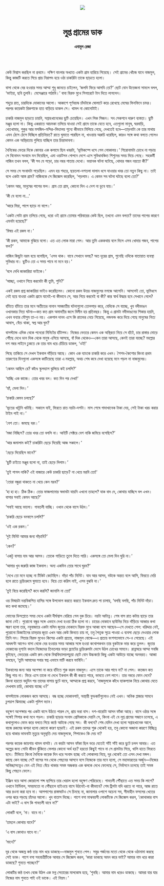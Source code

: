 <div align=center>
<img src=https://images.prothomalo.com/prothomalo-bangla%2F2022-01%2F20e57059-fe48-489c-8966-3bfb50393a18%2FPro_Onno_Alo_14_01_2022_1.jpg?rect=0%2C264%2C1578%2C828&w=1200&ar=40%3A21&auto=format%2Ccompress&ogImage=true&mode=crop&overlay=&overlay_position=bottom&overlay_width_pct=1 />
<br><br>
<h1>লুপ্ত গ্রামের ডাক </h1>
<h4>এনামুল রেজা</h4>
<br><br>
</div>

কেউ বিশ্বাস করছিল না প্রথমে। দক্ষিণ বাংলার অখ্যাত একটা গ্রাম হারিয়ে গিয়েছে। সেই গ্রামের খোঁজে যাবে নাজমুল, কিন্তু কাজটি করতে গিয়ে প্রায় নিরাপদ হয়ে ওঠা চাকরিটা তাকে ছাড়তে হলো।

বাসা থেকে বের হওয়ার সময় আম্মা শুধু জানতে চাইলেন, ‘জলদি ফিরে আসবি তো?’ ছোট বোন উত্তেজনা সামলে বলল, ‘ভাইয়া, ছবি তুলবি। মেসেঞ্জারে পাঠাবি।’ বাবা বিরক্ত মুখে সিগারেটে টান দিতে লাগলেন।

শহুরে রাত, চারদিকে দোকানের আলো। আকাশে পূর্ণবয়স্ক চাঁদটাকে ঘোলাটে করে রেখেছে মেঘের ফিনফিনে চাদর। পরপর কয়েকটা রিকশাকে হাত বাড়িয়ে ডাকল সে। থামল না কোনোটাই।

চাকরি নাজমুল ছাড়তে চায়নি, সপ্তাহখানেকের ছুটি চেয়েছিল। এখন পিক সিজন। সব সেকশনে দারুণ ব্যস্ততা। ছুটি মঞ্জুর হলো না। কিন্তু একরাতে আচমকা তলিয়ে যাওয়া সেই গ্রামে তাকে যেতে হবে, এতগুলো মানুষ, ঘরবাড়ি, খেতখামার, পুকুর আর মসজিদ-মন্দির-বিদ্যালয় শূন্যে কীভাবে মিলিয়ে গেছে, দেখতেই হবে—তাড়নাটা কে তার মাথায় এমন ঠেসে ঠেসে দিচ্ছিল প্রতিনিয়ত? রাতে ঘুমাতে পারছিল না, খাওয়ায় অরুচি ধরেছিল, কারও সঙ্গে কথা বলতে গেলেও কেমন এক অস্থিরতায় গুলিয়ে যাচ্ছিল তার চিন্তাভাবনা।

দৈনিকের ভেতর দিকে কোনার এক কলামে ছিল খবরটা, ‘ভূমিকম্পে ধসে গেল লোকালয়।’ শিরোনামটা চোখে না পড়ায় সে বিনোদন সংবাদে মন দিয়েছিল, এমা ওয়াটসন গোপনে দেশে এসে সুবিধাবঞ্চিত শিশুদের সময় দিয়ে গেছে। সহকর্মী নাজিব তখন বলল, ‘কী সব যে পড়ো, চার নম্বর পাতায় দেখো। ভয়ানক ঘটনা ঘটেছে, খোদার গজব নয়তো কী?’

সে সময় সে সংবাদটা পড়েছিল। এমন হয় শহরে, ছয়তলা-দশতলা দালান ধসে যাওয়ার খবর তো নতুন কিছু না। তাই বলে একটা আস্ত গ্রাম? নাজিবকে সে জিজ্ঞেস করেছিল, ‘পড়লাম। এ কেমন সব ঘটনা ঘটছে বলো তো?’

‘কেমন আর, মানুষের পাপের ফল। গ্রাম তো গ্রাম, কোনো দিন এ দেশ না ডুবে যায়।’

‘কী যে বলো না...’

‘আরে মিয়া, পাপে ছাড়ে না বাপে।’

‘একটা গোটা গ্রাম তলিয়ে গেছে, ধরো ওই গ্রামে তোমার পরিবারের কেউ ছিল, তখনো এমন বলতা? তাদের পাপের কারণে এমনটা হয়েছে?’

‘বিষয় এই রকম না।’

‘কী রকম, আমাকে বুঝিয়ে বলো। এত এত লোক মারা গেল। আর তুমি এককথায় বলে দিলে এসব খোদার গজব, পাপের ফল?’

নাজিব কিছুটা নরম হয়ে বলেছিল, ‘এসব থাক। যাবে সেখানে বলছ? অত দূরের গ্রাম, শুনেছি ওদিকে যাতায়াত ব্যবস্থা সুবিধার না। ছুটিও তো এ সময় পাবে না মনে হয়।’

‘বলে দেখি জাকারিয়া ভাইকে।’

‘আচ্ছা, ওখানে গিয়ে করবেটা কী তুমি, শুনি?’

একই রকম প্রশ্ন জাকারিয়া ভাইও করেছিলেন। কোনো রকম উত্তর নাজমুলের মগজে আসেনি। আসলেই তো, ভূমিধসে নেই হয়ে যাওয়া একটা গ্রামে যাবেই-বা কীভাবে সে, আর গিয়ে করবেই বা কী? কার স্বার্থ উদ্ধার হবে সেখানে গেলে?

হাঁটতে হাঁটতে তার মনে অতীতের নানান সমজাতীয় ঘটনাগুলো তোলপাড় করে, যেদিকে সে যাচ্ছে, খুব নদীভাঙন ওখানকার নিত্য ঘটনা—কত কত গ্রাম অমাবতীর জলে বিলীন হয় প্রতিবছর। কিন্তু এ গ্রামটা নদীভাঙনের শিকার হয়নি, এখন বন্যার মৌসুম তা-ও নয়। একপাল দানব এসে কি রাতভর নেচে গিয়েছে, লন্ডভন্ড করে দিয়ে গেছে মানুষের নিত্য আবাস, বেঁচে থাকা, স্বপ্ন আর ঘুম?

বাসস্ট্যান্ড এদিক থেকে পনেরো মিনিটের হাঁটাপথ। নিজের ভেতরে কেমন এক অস্থিরতা নিয়ে সে হাঁটে, চার রাস্তার মোড়ে পৌঁছে দেখে ডান দিক থেকে মানুষ এগিয়ে আসছে, বাঁ দিক থেকেও—কেন তারা আসছে, কেনই তারা যাচ্ছে? মহল্লার দশ নম্বর লাইনে ঢুকতে কে তার নাম ধরে চেঁচিয়ে ডাকল, ‘ওই!’

পিছে তাকিয়ে সে দেখল ইকবাল দাঁড়িয়ে আছে। কোন এক ব্যাংকে চাকরি করে এখন। শৈশব-কৈশোর কিংবা প্রথম তারুণ্যের দিনগুলো একসঙ্গে কাটিয়েছে তারা এ মহল্লায়, অথচ শেষ কবে দেখা হয়েছে মনে পড়ল না নাজমুলের।

‘কেমন আছিস রে? কাঁধে স্কুলব্যাগ ঝুলিয়ে কই চললি?’

‘যাচ্ছি এক কাজে। তোর খবর বল। কত দিন পর দেখা!’

‘হ্যাঁ, মেলা দিন।’

‘চাকরি কেমন চলছে?’

‘ভূতের খাটুনি খাটছি। সকালে যাই, ফিরতে রাত নয়টা-দশটা। মাস শেষে গাদাখানেক টাকা দেয়, সেই টাকা খরচ করার টাইম পাই না।’

‘বেশ তো। জমছে বরং।’

‘মজা নিচ্ছিস? তোর খবর তো বললি না। আইটি সেক্টরে বেশ নাকি জমিয়ে বসেছিস?’

‘আর জমালাম কই? চাকরিটা ছেড়ে দিয়েছি আজ সকালে।’

‘ছেড়ে দিয়েছিস মানে?’

‘ছুটি চাইতে মঞ্জুর হলো না, তাই ছেড়ে দিলাম।’

‘তুই পাগল নাকি? এই বাজারে কেউ চাকরি ছাড়ে? না খেয়ে মরবি তো!’

‘তোরা বন্ধুরা থাকতে না খেয়ে কেন মরব?’

‘হা হা হা। ঠিক ঠিক। তোর ফাজলামোর স্বভাবটা যায়নি এখনো তাহলে? যাক বাদ দে, কোথায় যাচ্ছিস বল এখন। বাসার সবাই কেমন আছে?’

‘সবাই আছে ভালো। গাবতলী যাচ্ছি। ওখান থেকে বাসে উঠব।’

‘চাকরি ছেড়ে বনবাসে চললি?’

‘ওই এক রকম।’

‘দুই মিনিট আমার জন্য দাঁড়াবি?’

‘কেন?’

‘একটু বাসায় যাব আর আসব। তোকে গাড়িতে তুলে দিতে পারি। একসঙ্গে তো মেলা দিন ঘুরি না।’

‘আমার খুব জরুরি কাজ ইকবাল। অন্য একদিন তোর সাথে ঘুরব?’

‘দেখে তো মনে হচ্ছে না টিকিট কেটেছিস। দাঁড়া পাঁচ মিনিট। যাব আর আসব, বউকে অন্তত বলে আসি, ফিরতে দেরি হলে রাতে ড্রয়িংরুমে ঘুমাতে হবে। বিয়ে তো করিস নাই, এসব বুঝবি না।’

‘তুই বিয়ে করেছিস? কবে করলি? জানালি না তো!’

ওর বিস্ময়টা দন্তবিকশিত হাসির সঙ্গে উপভোগ করতে করতে ইকবাল দ্রুত পা চালায়, ‘বলছি বলছি, পাঁচ মিনিট দাঁড়া। কত কথা জমেছে।’

ফোনের ডিসপ্লেতে সময় দেখে একটা দীর্ঘশ্বাস বেরিয়ে গেল বুক চিরে। নয়টা আটান্ন। শেষ বাস রাত কটায় ছাড়ে তার জানা নেই। পুরোনো বন্ধুর সঙ্গে এভাবে দেখা হওয়া ঠিক হলো না। চায়ের দোকানে ছাউনির নিচে দাঁড়িয়ে আব্বার কথা স্মরণ হলো তার, নবুবাজারে একটা মলিন জুতার দোকানে বিরক্ত মুখে আব্বা বসে আছেন—সে দেখতে পেল: খরিদ্দার নেই, পুরোনো ডিজাইনের চামড়ার জুতা এখন আর কেউ কিনতে চায় না, তবু পৈতৃক সূত্রে পাওয়া এ ব্যবসা ছেড়ে দেওয়ার লোক তিনি নন। পিতার বিরক্ত মুখেও কিসের একটা প্রত্যয়, নাজমুল বোঝে—এ প্রত্যয় বংশগতভাবে সে-ও পেয়েছে। এই আধঘণ্টা আগেও বাসা থেকে বের হওয়ার সময় আব্বার সঙ্গে হওয়া কথোপকথন তার বুকটাকে ভার করে তুলল। জুতার দোকানের দৃশ্যটা বদলে নিজেদের তিনতলার ভাড়া ফ্ল্যাটের ড্রয়িংরুমটা ভেসে উঠল চোখের সামনে। রান্নাঘরে আম্মা সবজি কুটছেন, ভেতরের একটা রুম থেকে বিশ্ববিদ্যালয়পড়ুয়া ছোট বোন উচ্চকণ্ঠে কিছু একটা আউড়ে যাচ্ছে অনবরত। আব্বা বলছেন, ‘তুমি আমাদের সবার স্বপ্ন এভাবে মাটি করবে ভাবিনি।’

ইকবালের জন্য আর অপেক্ষা না করে হাঁটতে শুরু করল নাজমুল। এসে তাকে আর পাবে না? না পেল। কতজন কত কিছু পায় না। ফিরে এসে তাকে না দেখে ইকবাল কী কী করতে পারে, ভাবতে বেশ লাগে। তার নম্বরে ফোন দেবে? কিংবা হয়তো বহুদিন পর তাদের বাসায় ছুটে যাবে, আম্মাকে প্রশ্ন করবে, ‘নাজমুলকে কাঁধে ব্যাকপ্যাক নিয়ে কোথায় যেতে দেখলাম চাচি, কোথায় যাচ্ছে ও?’

বাসস্ট্যান্ডে লোকজন কমে আসছে। বন্ধ হচ্ছে দোকানপাট, অস্থায়ী ফুডকার্টগুলোও নেই এখন। অনিক প্লাজার সামনে চুপচাপ ঝিমাচ্ছে একটা পুলিশ ভ্যান।

বহুক্ষণ অপেক্ষার পর একটা বাসে উঠতে পারল সে, প্রায় ভরা বাস। দশ-বারোটা আসন ফাঁকা আছে। বাসে ওঠার সঙ্গে সঙ্গেই শিপার কথা মনে পড়ল। চাকরি ছাড়ার সংবাদ প্রেমিকাকে দেয়নি সে, কিংবা এই যে লুপ্ত গ্রামের সন্ধানে চলেছে, এ কথাগুলোও ফোন করে বলতে গিয়ে কণ্ঠে আটকে গেছে সব। কী বলবে? শেষ যেদিন দেখা হলো সপ্তাহখানেক আগে, বাজে রকমের ঝগড়া হলো কোনো কারণ ছাড়াই। এই রকম তাদের শুরু থেকেই হয়, তবু কোনো অজানা কারণে বিচ্ছিন্ন হয়ে থাকার ভাবনাটা মৃত্যুর অনুভূতি দেয় নাজমুলকে, শিপাকেও কি দেয় না?

পরপর কয়েক জায়গায় থামল বাসটা। যে কয়টা আসন ফাঁকা ছিল ভরে যেতেই সাঁই সাঁই করে ছুটে চলল আবার। এত অল্পের জন্য গোটা জীবন ঝুঁকিতে ফেলার কোনো অর্থ হয়? হয়তো কিছুই পাবে না সে গ্রামটায় গিয়ে, খালি হাতে ফিরতে হবে। টিভিতে কিংবা দৈনিকে কয়েক দিন ধরে সংবাদ হচ্ছে ওই লোকালয় নিয়ে, দূর থেকেই তো এসব দেখা মঙ্গল। কাছে কেন যাচ্ছে সে? বাসের সব থেকে পেছনের আসনে বসে নিজেকে তার মনে হলো, সে মহাভারতের অর্জুন—নিজের অনিচ্ছাসত্ত্বেও যেন এই নিত্য বেঁচে থাকার সমস্ত অন্ধকার এক ঝলকে দেখে ফেলেছে সে, নির্বাসনে চলেছে তাই সমস্ত কিছু পেছনে ফেলে।

ইঞ্জিন বয়ে আসা জোরালো শব্দ ছাপিয়ে তার খেয়াল হলো বহুক্ষণ পেরিয়েছে। গাবতলী পৌঁছাতে এত সময় কি লাগে? ওখানে টার্মিনাল, সময়মতো না পৌঁছালে হাইওয়ে বাসে উঠবেই-বা কীভাবে? শেষ ট্রিপটা যদি ধরতে না পারে, আজ রাতে আর রওনা করা হবে না। আশপাশের রাস্তাঘাটও সে চিনছে না, জানালার ওপাশে অচেনা সব, সীমাহীন ফসলের খেতের ওপর ঝরে পড়ছে চাঁদের আলো। খুব বাতাস দিচ্ছে। পাশে বসা মাঝবয়সী লোকটিকে সে জিজ্ঞেস করল, ‘কোথাকার বাস এটা ভাই? এ বাস কি গাবতলী যাবে না?’

লোকটি বলে, ‘না। যাবে না।’

‘তাহলে কোথায় যাবে?’

‘এ বাস কোথাও যাবে না।’

‘মানে?’

দূর থেকে অজস্র কণ্ঠ তার নাম ধরে ডাকছে—নাজমুল শুনতে পেল। সমুদ্র গর্জনের মতো থেকে থেকে ওঠানামা করছে সেই ডাক। পাশে বসা সহযাত্রীটিকে আবার সে জিজ্ঞেস করল, ‘কারা ডাকছে অমন করে ভাই? আমার নাম ধরে কারা ডাকছে? শুনতে পাচ্ছেন?’

লোকটির কণ্ঠ তখন বেজে উঠল এক মগ্ন সেতারের মালকোষ হয়ে, ‘শুনছি। আমার নাম ধরেও ডাকছে। আমরা যার যার নিজের নাম শুনতে পাই ওই ডাকে। এই নিয়ম।’
